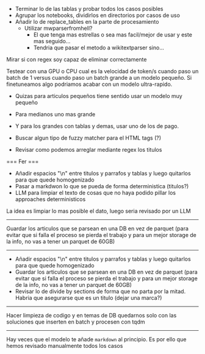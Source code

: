 * Terminar lo de las tablas y probar todos los casos posibles
* Agrupar los notebooks, dividirlos en directorios por casos de uso
* Añadir lo de replace_tables en la parte de procesamiento
  * Utilizar mwparserfromhell?
    * El que tenga mas estrellas o sea mas facil/mejor de usar y este mas seguido...
    * Tendria que pasar el metodo a wikitextparser sino...


Mirar si con regex soy capaz de eliminar correctamente

Testear con una GPU o CPU cual es la velocidad de token/s cuando paso un batch de 1 versus cuando paso un batch
grande a un modelo pequeño. Si finetuneamos algo podriamos acabar con un modelo ultra-rapido.
* Quizas para articulos pequeños tiene sentido usar un modelo muy pequeño
* Para medianos uno mas grande
* Y para los grandes con tablas y demas, usar uno de los de pago.


* Buscar algun tipo de fuzzy matcher para el HTML tags (?)

* Revisar como podemos arreglar mediante regex los titulos

===
  Fer ===

* Añadir espacios "\n" entre titulos y parrafos y tablas y luego quitarlos para que quede homogenizado
* Pasar a markdwon lo que se pueda de forma deterministica (titulos?)
* LLM para limpiar el texto de cosas que no haya podido pillar los approaches deterministicos


La idea es limpiar lo mas posible el dato, luego seria revisado por un LLM

------

Guardar los articulos que se parsean en una DB en vez de parquet
(para evitar que si falla el proceso se pierda el trabajo y para un mejor storage de la info,
no vas a tener un parquet de 60GB)


-----

* Añadir espacios "\n" entre titulos y parrafos y tablas y luego quitarlos para que quede homogenizado
* Guardar los articulos que se parsean en una DB en vez de parquet (para evitar que si falla el proceso se pierda el trabajo y para un mejor storage de la info,  no vas a tener un parquet de 60GB)
* Revisar lo de divide by sections de forma que no  parta por la mitad. Habria que asegurarse que es un titulo (dejar una marca?)

-----

Hacer limpieza de codigo y en temas de DB quedarnos solo con las soluciones que inserten en batch y procesen con tqdm


-----

Hay veces que el modelo te añade ```markdown``` al principio. Es por ello que hemos revisado manualmente todos los casos
